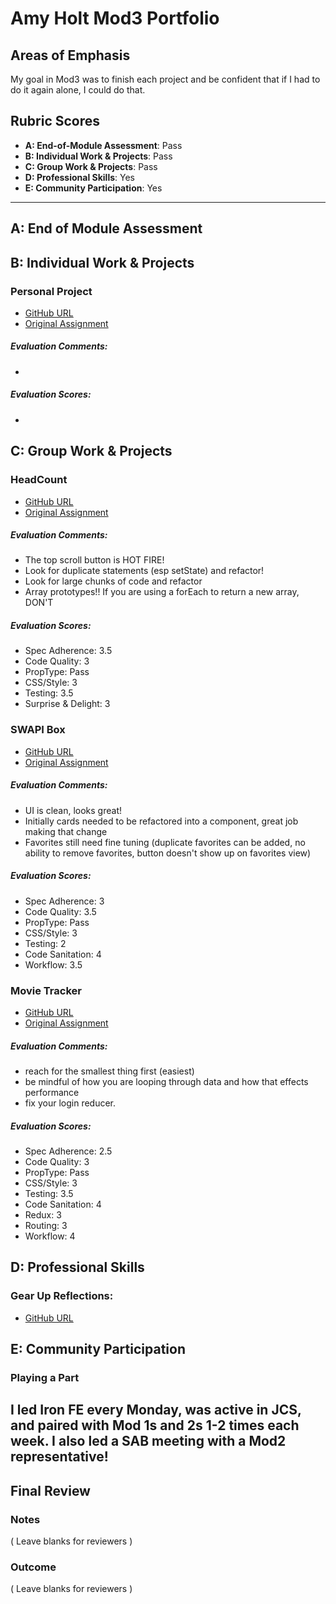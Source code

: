 # Amy Holt Mod3 Portfolio

## Areas of Emphasis

My goal in Mod3 was to finish each project and be confident that if I had to do it again alone, I could do that. 

## Rubric Scores

* **A: End-of-Module Assessment**: Pass
* **B: Individual Work & Projects**: Pass
* **C: Group Work & Projects**: Pass
* **D: Professional Skills**: Yes
* **E: Community Participation**: Yes

-----------------------

## A: End of Module Assessment


## B: Individual Work & Projects

### Personal Project

* [GitHub URL](https://github.com/ameseee/cover)
* [Original Assignment](http://frontend.turing.io/projects/self-directed-project.html)

##### Evaluation Comments:
* 

##### Evaluation Scores:
*

## C: Group Work & Projects

### HeadCount

* [GitHub URL](https://github.com/bbp5280/headCount)
* [Original Assignment](https://github.com/turingschool-examples/headcount2.0)

##### Evaluation Comments:
* The top scroll button is HOT FIRE!
* Look for duplicate statements (esp setState) and refactor!
* Look for large chunks of code and refactor
* Array prototypes!! If you are using a forEach to return a new array, DON'T

##### Evaluation Scores:
* Spec Adherence: 3.5 
* Code Quality: 3
* PropType: Pass 
* CSS/Style: 3 
* Testing: 3.5 
* Surprise & Delight: 3 


### SWAPI Box

* [GitHub URL](https://github.com/ameseee/swapi-box)
* [Original Assignment](http://frontend.turing.io/projects/swapi-box.html)

##### Evaluation Comments:
* UI is clean, looks great!
* Initially cards needed to be refactored into a component, great job making that change
* Favorites still need fine tuning (duplicate favorites can be added, no ability to remove favorites, button doesn't show up on favorites view)

##### Evaluation Scores:
* Spec Adherence: 3
* Code Quality: 3.5
* PropType: Pass 
* CSS/Style: 3 
* Testing: 2
* Code Sanitation: 4
* Workflow: 3.5


### Movie Tracker

* [GitHub URL](https://github.com/ameseee/movie-tracker)
* [Original Assignment](https://github.com/turingschool-examples/movie-tracker)

##### Evaluation Comments:
* reach for the smallest thing first (easiest)
* be mindful of how you are looping through data and how that effects performance
* fix your login reducer.

##### Evaluation Scores:
* Spec Adherence: 2.5
* Code Quality: 3
* PropType: Pass 
* CSS/Style: 3 
* Testing: 3.5
* Code Sanitation: 4
* Redux: 3
* Routing: 3
* Workflow: 4


## D: Professional Skills

### Gear Up Reflections:

* [GitHub URL](https://gist.github.com/ameseee/f8ed758d7f95612688d98134aaf90753)


## E: Community Participation

### Playing a Part

I led Iron FE every Monday, was active in JCS, and paired with Mod 1s and 2s 1-2 times each week. I also led a SAB meeting with a Mod2 representative!
------------------

## Final Review

### Notes

( Leave blanks for reviewers )

### Outcome

( Leave blanks for reviewers )
